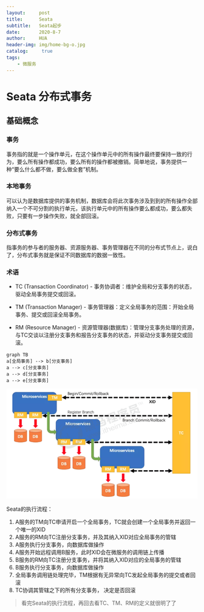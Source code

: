 ```yaml
---
layout:     post
title:      Seata
subtitle:   Seata起步
date:       2020-8-7
author:     HUA
header-img: img/home-bg-o.jpg
catalog: 	 true
tags:
    - 微服务
---
```

# Seata 分布式事务

## 基础概念

### 事务

事务指的就是一个操作单元，在这个操作单元中的所有操作最终要保持一致的行为，要么所有操作都成功，要么所有的操作都被撤销。简单地说，事务提供一种“要么什么都不做，要么做全套”机制。

### 本地事务

可以认为是数据库提供的事务机制，数据库会将此次事务涉及到到的所有操作全部纳入一个不可分割的执行单元，该执行单元中的所有操作要么都成功，要么都失败，只要有一步操作失败，就全部回滚。

### 分布式事务

指事务的参与者的服务器、资源服务器、事务管理器在不同的分布式节点上，说白了，分布式事务就是保证不同数据库的数据一致性。

### 术语

* TC (Transaction Coordinator) - 事务协调者：维护全局和分支事务的状态，驱动全局事务提交或回滚。

* TM (Transaction Manager) - 事务管理器：定义全局事务的范围：开始全局事务、提交或回滚全局事务。

* RM (Resource Manager) - 资源管理器(数据库)：管理分支事务处理的资源，与TC交谈以注册分支事务和报告分支事务的状态，并驱动分支事务提交或回滚。

```mermaid
graph TB
a[全局事务] --> b[分支事务]
a --> c[分支事务]
a --> d[分支事务]
a --> e[分支事务]
```

![](https://raw.githubusercontent.com/HHHHire/HHHHire.github.io/master/_posts/images/seata1.png)

Seata的执行流程：

1. A服务的TM向TC申请开启一个全局事务，TC就会创建一个全局事务并返回一个唯一的XID 
2. A服务的RM向TC注册分支事务，并及其纳入XID对应全局事务的管辖 
3. A服务执行分支事务，向数据库做操作 
4. A服务开始远程调用B服务，此时XID会在微服务的调用链上传播 
5. B服务的RM向TC注册分支事务，并将其纳入XID对应的全局事务的管辖 
6. B服务执行分支事务，向数据库做操作 
7. 全局事务调用链处理完毕，TM根据有无异常向TC发起全局事务的提交或者回滚 
8. TC协调其管辖之下的所有分支事务， 决定是否回滚 

> 看完Seata的执行流程，再回去看TC、TM、RM的定义就很明了了

